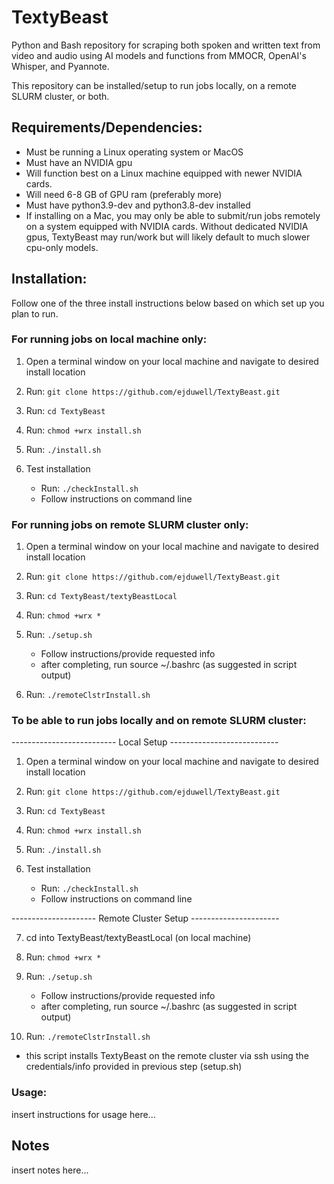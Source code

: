 # TextyBeast

Python and Bash repository for scraping both spoken and written text from video and audio using AI models and functions from MMOCR, OpenAI's Whisper, and Pyannote.

This repository can be installed/setup to run jobs locally, on a remote SLURM cluster, or both.

## Requirements/Dependencies:
- Must be running a Linux operating system or MacOS
- Must have an NVIDIA gpu
- Will function best on a Linux machine equipped with newer NVIDIA cards.
- Will need 6-8 GB of GPU ram (preferably more)
- Must have python3.9-dev and python3.8-dev installed
- If installing on a Mac, you may only be able to submit/run jobs remotely on a system equipped with NVIDIA cards. Without dedicated NVIDIA gpus, TextyBeast may run/work but will likely default to much slower cpu-only models.

## Installation:
Follow one of the three install instructions below based on which set up you plan to run.

### For running jobs on local machine only:

1. Open a terminal window on your local machine and navigate to desired install location

2. Run:
   `git clone https://github.com/ejduwell/TextyBeast.git`

3. Run:
   `cd TextyBeast`

4. Run:
   `chmod +wrx install.sh`

5. Run:
   `./install.sh`

6. Test installation
    - Run:
      `./checkInstall.sh`
    - Follow instructions on command line


### For running jobs on remote SLURM cluster only:

1. Open a terminal window on your local machine and navigate to desired install location

2. Run:
   `git clone https://github.com/ejduwell/TextyBeast.git`

4. Run:
   `cd TextyBeast/textyBeastLocal`

6. Run:
   `chmod +wrx *`

8. Run:
   `./setup.sh`
   - Follow instructions/provide requested info
   - after completing, run source ~/.bashrc (as suggested in script output)

6. Run:
   `./remoteClstrInstall.sh`


### To be able to run jobs locally and on remote SLURM cluster:

-------------------------- Local Setup ---------------------------
1. Open a terminal window on your local machine and navigate to desired install location

2. Run:
   `git clone https://github.com/ejduwell/TextyBeast.git`

3. Run:
   `cd TextyBeast`

4. Run:
   `chmod +wrx install.sh`

5. Run:
   `./install.sh`

6. Test installation
    - Run:
      `./checkInstall.sh`
    - Follow instructions on command line

--------------------- Remote Cluster Setup ----------------------

7. cd into TextyBeast/textyBeastLocal (on local machine)

8. Run:
   `chmod +wrx *`

9. Run:
   `./setup.sh`
   - Follow instructions/provide requested info
   - after completing, run source ~/.bashrc (as suggested in script output)

10. Run:
   `./remoteClstrInstall.sh`
   - this script installs TextyBeast on the remote cluster via ssh using the credentials/info provided in previous step (setup.sh)

### Usage:
insert instructions for usage here...

## Notes

insert notes here...
